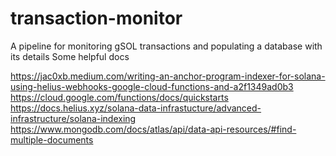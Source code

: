 # transaction-monitor
A pipeline for monitoring gSOL transactions and populating a database with its details
Some helpful docs

https://jac0xb.medium.com/writing-an-anchor-program-indexer-for-solana-using-helius-webhooks-google-cloud-functions-and-a2f1349ad0b3
https://cloud.google.com/functions/docs/quickstarts
https://docs.helius.xyz/solana-data-infrastucture/advanced-infrastructure/solana-indexing
https://www.mongodb.com/docs/atlas/api/data-api-resources/#find-multiple-documents
